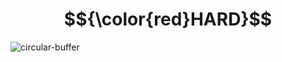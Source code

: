 # $${\color{red}HARD}$$
![circular-buffer](https://user-images.githubusercontent.com/65892342/235523998-a902d58a-1fd0-4fa3-a6c7-2ed3c5d77870.svg)
